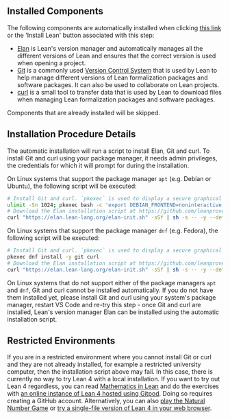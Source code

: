 ## Installed Components
The following components are automatically installed when clicking [this link](command:lean4.setup.installLean) or the 'Install Lean' button associated with this step:
- [Elan](https://github.com/leanprover/elan) is Lean's version manager and automatically manages all the different versions of Lean and ensures that the correct version is used when opening a project.
- [Git](https://git-scm.com/) is a commonly used [Version Control System](https://en.wikipedia.org/wiki/Version_control) that is used by Lean to help manage different versions of Lean formalization packages and software packages. It can also be used to collaborate on Lean projects.
- [curl](https://curl.se/) is a small tool to transfer data that is used by Lean to download files when managing Lean formalization packages and software packages.

Components that are already installed will be skipped.

## Installation Procedure Details
The automatic installation will run a script to install Elan, Git and curl. To install Git and curl using your package manager, it needs admin privileges, the credentials for which it will prompt for during the installation.

On Linux systems that support the package manager `apt` (e.g. Debian or Ubuntu), the following script will be executed:
```bash
# Install Git and curl. `pkexec` is used to display a secure graphical input for your credentials.
ulimit -Sn 1024; pkexec bash -c 'export DEBIAN_FRONTEND=noninteractive; apt-get update -y && apt-get install -y git curl'
# Download the Elan installation script at https://github.com/leanprover/elan/blob/master/elan-init.sh using `curl` and run it using `sh`. Elan will be installed to `~/.elan`.
curl "https://elan.lean-lang.org/elan-init.sh" -sSf | sh -s -- -y --default-toolchain leanprover/lean4:stable
```

On Linux systems that support the package manager `dnf` (e.g. Fedora), the following script will be executed:
```bash
# Install Git and curl. `pkexec` is used to display a secure graphical input for your credentials.
pkexec dnf install -y git curl
# Download the Elan installation script at https://github.com/leanprover/elan/blob/master/elan-init.sh using `curl` and run it using `sh`. Elan will be installed to `~/.elan`.
curl "https://elan.lean-lang.org/elan-init.sh" -sSf | sh -s -- -y --default-toolchain leanprover/lean4:stable
```

On Linux systems that do not support either of the package managers `apt` and `dnf`, Git and curl cannot be installed automatically. 
If you do not have them installed yet, please install Git and curl using your system's package manager, restart VS Code and re-try this step - once Git and curl are installed, Lean's version manager Elan can be installed using the automatic installation script.

## Restricted Environments
If you are in a restricted environment where you cannot install Git or curl and they are not already installed, for example a restricted university computer, then the installation script above may fail. In this case, there is currently no way to try Lean 4 with a local installation. If you want to try out Lean 4 regardless, you can read [Mathematics in Lean](https://leanprover-community.github.io/mathematics_in_lean/) and do the exercises with [an online instance of Lean 4 hosted using Gitpod](https://gitpod.io/#/https://github.com/leanprover-community/mathematics_in_lean). Doing so requires creating a GitHub account. Alternatively, you can also [play the Natural Number Game](https://adam.math.hhu.de/#/g/hhu-adam/NNG4) or [try a single-file version of Lean 4 in your web browser](https://live.lean-lang.org/).
